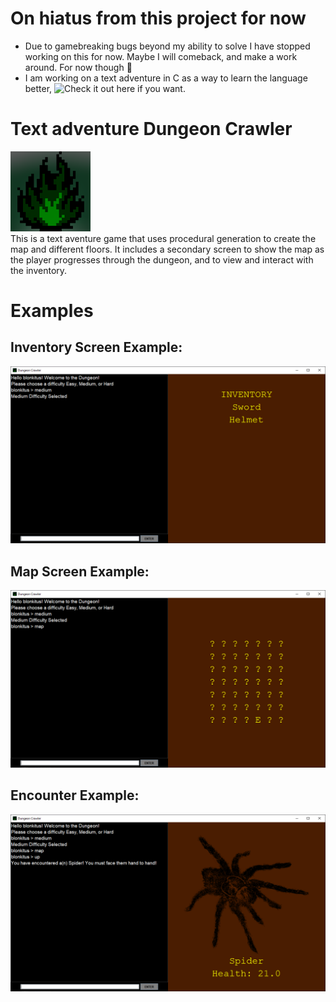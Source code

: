 # On hiatus from this project for now
- Due to gamebreaking bugs beyond my ability to solve I have stopped working on this for now. Maybe I will comeback, and make a work around. For now though 🫡
- I am working on a text adventure in C as a way to learn the language better, ![Check it out here if you want.](https://github.com/jackhlay/TextAdventureC)
  
# Text adventure Dungeon Crawler  
![8 bit image of a green flame](/src/icon.png)  
This is a text aventure game that uses procedural generation to create the map and different floors.
It includes a secondary screen to show the map as the player progresses through the dungeon, and to view and interact with the inventory.

# Examples  

## Inventory Screen Example:  
![](/examples/InventoryScreen.PNG)  

## Map Screen Example:  
![](/examples/mapScreen.PNG)  

## Encounter Example:  
![](/examples/Encounter.PNG)
